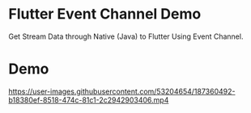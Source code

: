 # Flutter Event Channel Demo
Get Stream Data through Native (Java) to Flutter Using Event Channel.

# Demo 
https://user-images.githubusercontent.com/53204654/187360492-b18380ef-8518-474c-81c1-2c2942903406.mp4

